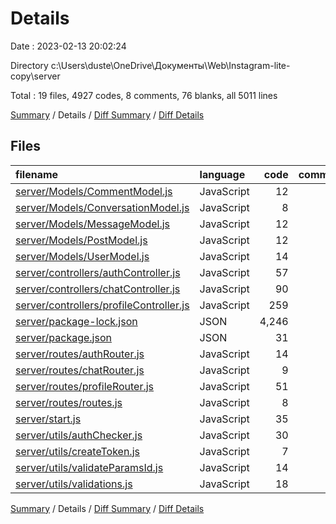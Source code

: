 # Details

Date : 2023-02-13 20:02:24

Directory c:\\Users\\duste\\OneDrive\\Документы\\Web\\Instagram-lite-copy\\server

Total : 19 files,  4927 codes, 8 comments, 76 blanks, all 5011 lines

[Summary](results.md) / Details / [Diff Summary](diff.md) / [Diff Details](diff-details.md)

## Files
| filename | language | code | comment | blank | total |
| :--- | :--- | ---: | ---: | ---: | ---: |
| [server/Models/CommentModel.js](/server/Models/CommentModel.js) | JavaScript | 12 | 0 | 3 | 15 |
| [server/Models/ConversationModel.js](/server/Models/ConversationModel.js) | JavaScript | 8 | 0 | 3 | 11 |
| [server/Models/MessageModel.js](/server/Models/MessageModel.js) | JavaScript | 12 | 0 | 3 | 15 |
| [server/Models/PostModel.js](/server/Models/PostModel.js) | JavaScript | 12 | 0 | 3 | 15 |
| [server/Models/UserModel.js](/server/Models/UserModel.js) | JavaScript | 14 | 0 | 2 | 16 |
| [server/controllers/authController.js](/server/controllers/authController.js) | JavaScript | 57 | 0 | 5 | 62 |
| [server/controllers/chatController.js](/server/controllers/chatController.js) | JavaScript | 90 | 0 | 10 | 100 |
| [server/controllers/profileController.js](/server/controllers/profileController.js) | JavaScript | 259 | 3 | 16 | 278 |
| [server/package-lock.json](/server/package-lock.json) | JSON | 4,246 | 0 | 1 | 4,247 |
| [server/package.json](/server/package.json) | JSON | 31 | 0 | 1 | 32 |
| [server/routes/authRouter.js](/server/routes/authRouter.js) | JavaScript | 14 | 0 | 2 | 16 |
| [server/routes/chatRouter.js](/server/routes/chatRouter.js) | JavaScript | 9 | 0 | 1 | 10 |
| [server/routes/profileRouter.js](/server/routes/profileRouter.js) | JavaScript | 51 | 0 | 7 | 58 |
| [server/routes/routes.js](/server/routes/routes.js) | JavaScript | 8 | 0 | 1 | 9 |
| [server/start.js](/server/start.js) | JavaScript | 35 | 3 | 9 | 47 |
| [server/utils/authChecker.js](/server/utils/authChecker.js) | JavaScript | 30 | 1 | 3 | 34 |
| [server/utils/createToken.js](/server/utils/createToken.js) | JavaScript | 7 | 0 | 1 | 8 |
| [server/utils/validateParamsId.js](/server/utils/validateParamsId.js) | JavaScript | 14 | 1 | 2 | 17 |
| [server/utils/validations.js](/server/utils/validations.js) | JavaScript | 18 | 0 | 3 | 21 |

[Summary](results.md) / Details / [Diff Summary](diff.md) / [Diff Details](diff-details.md)
